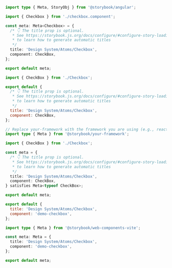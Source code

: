 ```ts filename="CheckBox.stories.ts" renderer="angular" language="ts"
import type { Meta, StoryObj } from '@storybook/angular';

import { Checkbox } from './checkbox.component';

const meta: Meta<Checkbox> = {
  /* 👇 The title prop is optional.
   * See https://storybook.js.org/docs/configure/#configure-story-loading
   * to learn how to generate automatic titles
   */
  title: 'Design System/Atoms/Checkbox',
  component: CheckBox,
};

export default meta;
```

```js filename="Checkbox.stories.js|jsx" renderer="common" language="js"
import { CheckBox } from './Checkbox';

export default {
  /* 👇 The title prop is optional.
   * See https://storybook.js.org/docs/configure/#configure-story-loading
   * to learn how to generate automatic titles
   */
  title: 'Design System/Atoms/Checkbox',
  component: CheckBox,
};
```

```ts filename="CheckBox.stories.ts|tsx" renderer="common" language="ts"
// Replace your-framework with the framework you are using (e.g., react-vite, vue3-vite, angular, etc.)
import type { Meta } from '@storybook/your-framework';

import { CheckBox } from './Checkbox';

const meta = {
  /* 👇 The title prop is optional.
   * See https://storybook.js.org/docs/configure/#configure-story-loading
   * to learn how to generate automatic titles
   */
  title: 'Design System/Atoms/Checkbox',
  component: CheckBox,
} satisfies Meta<typeof CheckBox>;

export default meta;
```

```js filename="Checkbox.stories.js" renderer="web-components" language="js"
export default {
  title: 'Design System/Atoms/Checkbox',
  component: 'demo-checkbox',
};
```

```ts filename="CheckBox.stories.ts" renderer="web-components" language="ts"
import type { Meta } from '@storybook/web-components-vite';

const meta: Meta = {
  title: 'Design System/Atoms/Checkbox',
  component: 'demo-checkbox',
};

export default meta;
```
